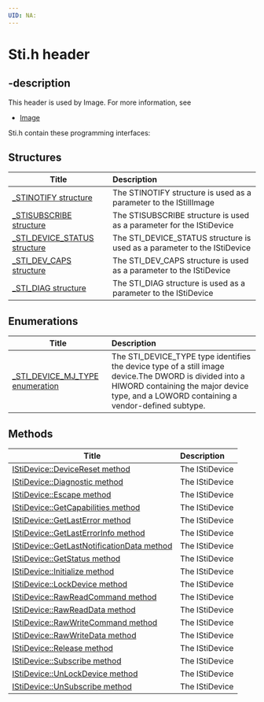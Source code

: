 ```yaml
---
UID: NA:
---
```


# Sti.h header

## -description

This header is used by Image. For more information, see
- [Image](../_Image/index.md)

Sti.h contain these programming interfaces:


## Structures

| Title   | Description   |
| ---- |:---- |
| [_STINOTIFY structure](ns-sti-_stinotify.md) | The STINOTIFY structure is used as a parameter to the IStillImage |
| [_STISUBSCRIBE structure](ns-sti-_stisubscribe.md) | The STISUBSCRIBE structure is used as a parameter for the IStiDevice |
| [_STI_DEVICE_STATUS structure](ns-sti-_sti_device_status.md) | The STI_DEVICE_STATUS structure is used as a parameter to the IStiDevice |
| [_STI_DEV_CAPS structure](ns-sti-_sti_dev_caps.md) | The STI_DEV_CAPS structure is used as a parameter to the IStiDevice |
| [_STI_DIAG structure](ns-sti-_sti_diag.md) | The STI_DIAG structure is used as a parameter to the IStiDevice |

## Enumerations

| Title   | Description   |
| ---- |:---- |
| [_STI_DEVICE_MJ_TYPE enumeration](ne-sti-_sti_device_mj_type.md) | The STI_DEVICE_TYPE type identifies the device type of a still image device.The DWORD is divided into a HIWORD containing the major device type, and a LOWORD containing a vendor-defined subtype. |

## Methods

| Title   | Description   |
| ---- |:---- |
| [IStiDevice::DeviceReset method](nf-sti-istidevice-devicereset.md) | The IStiDevice |
| [IStiDevice::Diagnostic method](nf-sti-istidevice-diagnostic.md) | The IStiDevice |
| [IStiDevice::Escape method](nf-sti-istidevice-escape.md) | The IStiDevice |
| [IStiDevice::GetCapabilities method](nf-sti-istidevice-getcapabilities.md) | The IStiDevice |
| [IStiDevice::GetLastError method](nf-sti-istidevice-getlasterror.md) | The IStiDevice |
| [IStiDevice::GetLastErrorInfo method](nf-sti-istidevice-getlasterrorinfo.md) | The IStiDevice |
| [IStiDevice::GetLastNotificationData method](nf-sti-istidevice-getlastnotificationdata.md) | The IStiDevice |
| [IStiDevice::GetStatus method](nf-sti-istidevice-getstatus.md) | The IStiDevice |
| [IStiDevice::Initialize method](nf-sti-istidevice-initialize.md) | The IStiDevice |
| [IStiDevice::LockDevice method](nf-sti-istidevice-lockdevice.md) | The IStiDevice |
| [IStiDevice::RawReadCommand method](nf-sti-istidevice-rawreadcommand.md) | The IStiDevice |
| [IStiDevice::RawReadData method](nf-sti-istidevice-rawreaddata.md) | The IStiDevice |
| [IStiDevice::RawWriteCommand method](nf-sti-istidevice-rawwritecommand.md) | The IStiDevice |
| [IStiDevice::RawWriteData method](nf-sti-istidevice-rawwritedata.md) | The IStiDevice |
| [IStiDevice::Release method](nf-sti-istidevice-release.md) | The IStiDevice |
| [IStiDevice::Subscribe method](nf-sti-istidevice-subscribe.md) | The IStiDevice |
| [IStiDevice::UnLockDevice method](nf-sti-istidevice-unlockdevice.md) | The IStiDevice |
| [IStiDevice::UnSubscribe method](nf-sti-istidevice-unsubscribe.md) | The IStiDevice |
